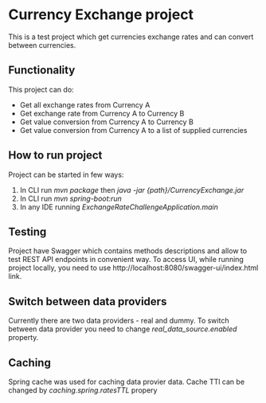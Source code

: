 # Currency Exchange project

This is a test project which get currencies exchange rates and can convert between currencies. 


## Functionality
This project  can do:
<ul>  
<li> Get all exchange rates from Currency A</li>
<li>Get exchange rate from Currency A to Currency B</li>  
<li>Get value conversion from Currency A to Currency B</li>  
<li> Get value conversion from Currency A to a list of supplied currencies</li> 
</ul>



## How to run project

Project can be started in few ways:
1. In CLI run <em>mvn package</em> then <em>java -jar {path}/CurrencyExchange.jar</em>
2. In CLI run  <em>mvn spring-boot:run </em>
3. In any IDE running <em>ExchangeRateChallengeApplication.main</em>

## Testing

Project have Swagger which contains methods descriptions and allow to test REST API endpoints in convenient way. To access UI, while running project locally, you need to use http://localhost:8080/swagger-ui/index.html link. 

 ## Switch between data providers
Currently there are two data providers - real and dummy. To switch between data provider you need to change <em>real_data_source.enabled</em> property.

## Caching 
Spring cache was used for caching data provier data. Cache TTl can be changed by <em>caching.spring.ratesTTL</em> propery

